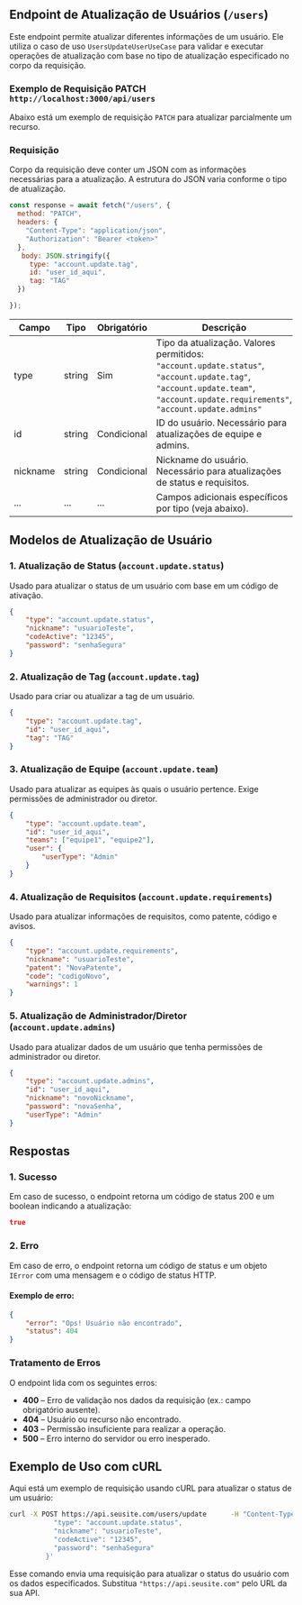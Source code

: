 ## Endpoint de Atualização de Usuários (`/users`)

Este endpoint permite atualizar diferentes informações de um usuário. Ele utiliza o caso de uso `UsersUpdateUserUseCase` para validar e executar operações de atualização com base no tipo de atualização especificado no corpo da requisição.

### Exemplo de Requisição PATCH ```http://localhost:3000/api/users ```

Abaixo está um exemplo de requisição `PATCH` para atualizar parcialmente um recurso.

### Requisição
 Corpo da requisição deve conter um JSON com as informações necessárias para a atualização. A estrutura do JSON varia conforme o tipo de atualização.

```javascript
const response = await fetch("/users", {
  method: "PATCH", 
  headers: {
    "Content-Type": "application/json", 
    "Authorization": "Bearer <token>"   
  },
   body: JSON.stringify({
     type: "account.update.tag",
     id: "user_id_aqui",
     tag: "TAG"
  })

});
```
| Campo    | Tipo    | Obrigatório | Descrição                                                                                                                                          |
|----------|---------|-------------|----------------------------------------------------------------------------------------------------------------------------------------------------|
| type     | string  | Sim         | Tipo da atualização. Valores permitidos: `"account.update.status"`, `"account.update.tag"`, `"account.update.team"`, `"account.update.requirements"`, `"account.update.admins"` |
| id       | string  | Condicional | ID do usuário. Necessário para atualizações de equipe e admins.                                                                                   |
| nickname | string  | Condicional | Nickname do usuário. Necessário para atualizações de status e requisitos.                                                                         |
| ...      | ...     | ...         | Campos adicionais específicos por tipo (veja abaixo).                                                                                             |



## Modelos de Atualização de Usuário

### 1. Atualização de Status (`account.update.status`)

Usado para atualizar o status de um usuário com base em um código de ativação.

```json
{
    "type": "account.update.status",
    "nickname": "usuarioTeste",
    "codeActive": "12345",
    "password": "senhaSegura"
}
```

### 2. Atualização de Tag (`account.update.tag`)

Usado para criar ou atualizar a tag de um usuário.

```json
{
    "type": "account.update.tag",
    "id": "user_id_aqui",
    "tag": "TAG"
}
```

### 3. Atualização de Equipe (`account.update.team`)

Usado para atualizar as equipes às quais o usuário pertence. Exige permissões de administrador ou diretor.

```json
{
    "type": "account.update.team",
    "id": "user_id_aqui",
    "teams": ["equipe1", "equipe2"],
    "user": {
        "userType": "Admin"
    }
}
```

### 4. Atualização de Requisitos (`account.update.requirements`)

Usado para atualizar informações de requisitos, como patente, código e avisos.

```json
{
    "type": "account.update.requirements",
    "nickname": "usuarioTeste",
    "patent": "NovaPatente",
    "code": "codigoNovo",
    "warnings": 1
}
```

### 5. Atualização de Administrador/Diretor (`account.update.admins`)

Usado para atualizar dados de um usuário que tenha permissões de administrador ou diretor.

```json
{
    "type": "account.update.admins",
    "id": "user_id_aqui",
    "nickname": "novoNickname",
    "password": "novaSenha",
    "userType": "Admin"
}
```

## Respostas

### 1. Sucesso

Em caso de sucesso, o endpoint retorna um código de status 200 e um boolean indicando a atualização:

```json
true
```

### 2. Erro

Em caso de erro, o endpoint retorna um código de status e um objeto `IError` com uma mensagem e o código de status HTTP.

#### Exemplo de erro:

```json
{
    "error": "Ops! Usuário não encontrado",
    "status": 404
}
```

### Tratamento de Erros

O endpoint lida com os seguintes erros:

- **400** – Erro de validação nos dados da requisição (ex.: campo obrigatório ausente).
- **404** – Usuário ou recurso não encontrado.
- **403** – Permissão insuficiente para realizar a operação.
- **500** – Erro interno do servidor ou erro inesperado.

## Exemplo de Uso com cURL

Aqui está um exemplo de requisição usando cURL para atualizar o status de um usuário:

```bash
curl -X POST https://api.seusite.com/users/update      -H "Content-Type: application/json"      -d '{
           "type": "account.update.status",
           "nickname": "usuarioTeste",
           "codeActive": "12345",
           "password": "senhaSegura"
         }'
```

Esse comando envia uma requisição para atualizar o status do usuário com os dados especificados. Substitua `"https://api.seusite.com"` pelo URL da sua API.